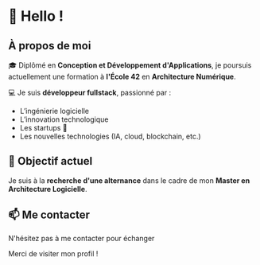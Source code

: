 # 👋 Hello !

## À propos de moi

🎓 Diplômé en **Conception et Développement d'Applications**, je poursuis actuellement une formation à **l'École 42** en **Architecture Numérique**.

💻 Je suis **développeur fullstack**, passionné par :

- L’ingénierie logicielle
- L’innovation technologique
- Les startups 🚀
- Les nouvelles technologies (IA, cloud, blockchain, etc.)

## 🎯 Objectif actuel

Je suis à la **recherche d'une alternance** dans le cadre de mon **Master en Architecture Logicielle**.


## 📫 Me contacter

N'hésitez pas à me contacter pour échanger 

Merci de visiter mon profil ! 
